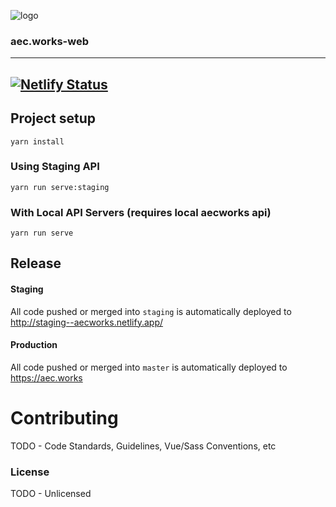![logo](https://aec.works/img/logo-black.10fa9bc4.svg)

### aec.works-web

---

[![Netlify Status](https://api.netlify.com/api/v1/badges/ee864a9e-f8a4-436a-9e9e-094df6a03fca/deploy-status)](https://app.netlify.com/sites/aecworks/deploys)
---

## Project setup
```
yarn install
```

### Using Staging API

```
yarn run serve:staging
```

### With Local API Servers (requires local aecworks api)

```
yarn run serve
```

## Release

#### Staging

All code pushed or merged into `staging` is automatically deployed to http://staging--aecworks.netlify.app/

#### Production

All code pushed or merged into `master` is automatically deployed to https://aec.works

# Contributing
TODO - Code Standards, Guidelines, Vue/Sass Conventions, etc

### License
TODO - Unlicensed
